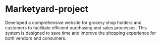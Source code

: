 # Marketyard-project
Developed a comprehensive website for grocery shop holders and customers to facilitate efficient purchasing and sales processes. This system is designed to save time and improve the shopping experience for both vendors and consumers.
